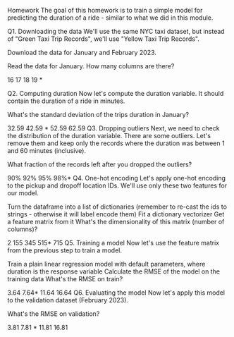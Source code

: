 Homework
The goal of this homework is to train a simple model for predicting the duration of a ride - similar to what we did in this module.

Q1. Downloading the data
We'll use the same NYC taxi dataset, but instead of "Green Taxi Trip Records", we'll use "Yellow Taxi Trip Records".

Download the data for January and February 2023.

Read the data for January. How many columns are there?

16
17
18
19 *




Q2. Computing duration
Now let's compute the duration variable. It should contain the duration of a ride in minutes.

What's the standard deviation of the trips duration in January?

32.59
42.59 *
52.59
62.59
Q3. Dropping outliers
Next, we need to check the distribution of the duration variable. There are some outliers. Let's remove them and keep only the records where the duration was between 1 and 60 minutes (inclusive).

What fraction of the records left after you dropped the outliers?

90%
92%
95%
98%*
Q4. One-hot encoding
Let's apply one-hot encoding to the pickup and dropoff location IDs. We'll use only these two features for our model.

Turn the dataframe into a list of dictionaries (remember to re-cast the ids to strings - otherwise it will label encode them)
Fit a dictionary vectorizer
Get a feature matrix from it
What's the dimensionality of this matrix (number of columns)?

2
155
345
515*
715
Q5. Training a model
Now let's use the feature matrix from the previous step to train a model.

Train a plain linear regression model with default parameters, where duration is the response variable
Calculate the RMSE of the model on the training data
What's the RMSE on train?

3.64
7.64*
11.64
16.64
Q6. Evaluating the model
Now let's apply this model to the validation dataset (February 2023).

What's the RMSE on validation?

3.81
7.81 *
11.81
16.81